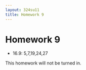 ```yaml
---
layout: 324su11
title: Homework 9
---
```


# Homework 9

- 16.9: 5,7,19,24,27

This homework will not be turned in.

